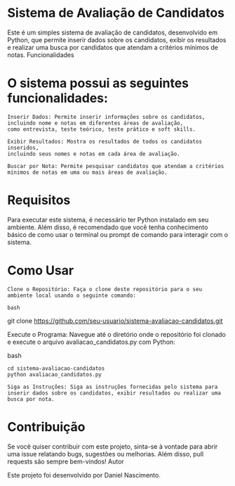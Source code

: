 # Sistema de Avaliação de Candidatos

Este é um simples sistema de avaliação de candidatos, desenvolvido em Python, que permite inserir dados sobre os candidatos, exibir 
os resultados e realizar uma busca por candidatos que atendam a critérios mínimos de notas.
Funcionalidades

# O sistema possui as seguintes funcionalidades:

    Inserir Dados: Permite inserir informações sobre os candidatos, incluindo nome e notas em diferentes áreas de avaliação, 
    como entrevista, teste teórico, teste prático e soft skills.

    Exibir Resultados: Mostra os resultados de todos os candidatos inseridos, 
    incluindo seus nomes e notas em cada área de avaliação.

    Buscar por Nota: Permite pesquisar candidatos que atendam a critérios mínimos de notas em uma ou mais áreas de avaliação.

# Requisitos

Para executar este sistema, é necessário ter Python instalado em seu ambiente. Além disso, é recomendado que você tenha conhecimento básico 
de como usar o terminal ou prompt de comando para interagir com o sistema.

# Como Usar

    Clone o Repositório: Faça o clone deste repositório para o seu ambiente local usando o seguinte comando:

    bash

git clone https://github.com/seu-usuario/sistema-avaliacao-candidatos.git

Execute o Programa: Navegue até o diretório onde o repositório foi clonado e execute o arquivo avaliacao_candidatos.py com Python:

bash

    cd sistema-avaliacao-candidatos
    python avaliacao_candidatos.py

    Siga as Instruções: Siga as instruções fornecidas pelo sistema para inserir dados sobre os candidatos, exibir resultados ou realizar uma busca por nota.

# Contribuição

Se você quiser contribuir com este projeto, sinta-se à vontade para abrir uma issue relatando bugs, sugestões ou melhorias. 
Além disso, pull requests são sempre bem-vindos!
Autor

Este projeto foi desenvolvido por Daniel Nascimento.
